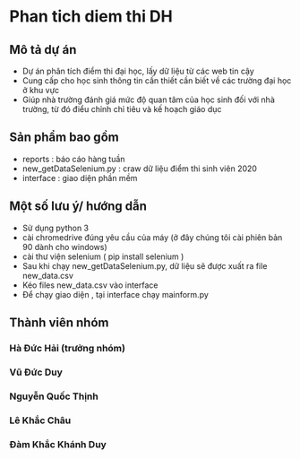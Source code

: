 # Phan tich diem thi DH


## Mô tả dự án
- Dự án phân tích điểm thi đại học, lấy dữ liệu từ các web tin cậy
- Cung cấp cho học sinh thông tin cần thiết cần biết về các trường đại học ở khu vực
- Giúp nhà trường đánh giá mức độ quan tâm của học sinh đối với nhà trường, từ đó điểu chỉnh chỉ tiêu và kế hoạch giáo dục

## Sản phẩm bao gồm
- reports : báo cáo hàng tuần
- new_getDataSelenium.py : craw dữ liệu điểm thi sinh viên 2020
- interface : giao diện phần mềm

## Một số lưu ý/ hướng dẫn
- Sử dụng python 3
- cài chromedrive đúng yêu cầu của máy (ở đây chúng tôi cài phiên bản 90 dành cho windows)
- cài thư viện selenium ( pip install selenium )
- Sau khi chạy new_getDataSelenium.py, dữ liệu sẽ được xuất ra file new_data.csv
- Kéo files new_data.csv vào interface
- Để chạy giao diện , tại interface chạy mainform.py

## Thành viên nhóm
### Hà Đức Hải (trưởng nhóm)
### Vũ Đức Duy
### Nguyễn Quốc Thịnh
### Lê Khắc Châu
### Đàm Khắc Khánh Duy

